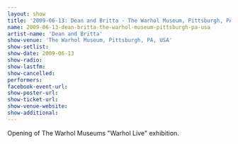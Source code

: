 ```yaml
---
layout: show
title: '2009-06-13: Dean and Britta - The Warhol Museum, Pittsburgh, PA, USA'
name: 2009-06-13-dean-britta-the-warhol-museum-pittsburgh-pa-usa
artist-name: 'Dean and Britta'
show-venue: 'The Warhol Museum, Pittsburgh, PA, USA'
show-setlist: 
show-date: 2009-06-13
show-radio: 
show-lastfm: 
show-cancelled: 
performers: 
facebook-event-url: 
show-poster-url: 
show-ticket-url: 
show-venue-website: 
show-additional: 
---
```


Opening of The Warhol Museums "Warhol Live" exhibition.
